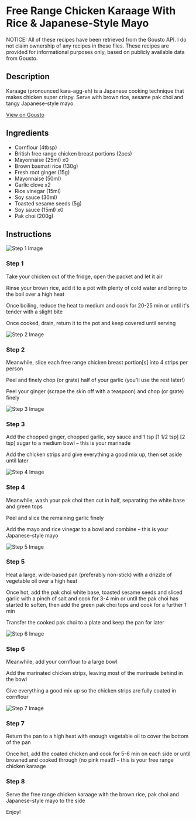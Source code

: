 # Free Range Chicken Karaage With Rice & Japanese-Style Mayo

NOTICE: All of these recipes have been retrieved from the Gousto API. I do not claim ownership of any recipes in these files. These recipes are provided for informational purposes only, based on publicly available data from Gousto.

## Description

Karaage (pronounced kara-agg-eh) is a Japanese cooking technique that makes chicken super crispy. Serve with brown rice, sesame pak choi and tangy Japanese-style mayo.

[View on Gousto](https://www.gousto.co.uk/recipes/cookbook/free-range-chicken-karaage-with-brown-rice-and-japanese-style-mayo)

## Ingredients

- Cornflour (4tbsp)
- British free range chicken breast portions (2pcs)
- Mayonnaise (25ml) x0
- Brown basmati rice (130g)
- Fresh root ginger (15g)
- Mayonnaise (50ml)
- Garlic clove x2
- Rice vinegar (15ml)
- Soy sauce (30ml)
- Toasted sesame seeds (5g)
- Soy sauce (15ml) x0
- Pak choi (200g)

## Instructions

![Step 1 Image](https://production-media.gousto.co.uk/cms/recipe-step-image/Step-1-1701253645096-x200.jpg)

### Step 1

Take your chicken out of the fridge, open the packet and let it air

Rinse your brown rice, add it to a pot with plenty of cold water and bring to the boil over a high heat

Once boiling, reduce the heat to medium and cook for 20-25 min or until it's tender with a slight bite

Once cooked, drain, return it to the pot and keep covered until serving

![Step 2 Image](https://production-media.gousto.co.uk/cms/recipe-step-image/Step-2-1701253650082-x200.jpg)

### Step 2

Meanwhile, slice each free range chicken breast portion[s] into 4 strips per person

Peel and finely chop (or grate) half of your garlic (you'll use the rest later!)

Peel your ginger (scrape the skin off with a teaspoon) and chop (or grate) finely

![Step 3 Image](https://production-media.gousto.co.uk/cms/recipe-step-image/Step-3-1701253353389-x200.jpg)

### Step 3

Add the chopped ginger, chopped garlic, soy sauce and 1 tsp <span class="text-purple">[1 1/2 tsp]</span> <span class="text-danger">[2 tsp]</span> sugar to a medium bowl – this is your marinade

Add the chicken strips and give everything a good mix up, then set aside until later

![Step 4 Image](https://production-media.gousto.co.uk/cms/recipe-step-image/Step-4-1701253658217-x200.jpg)

### Step 4

Meanwhile, wash your pak choi then cut in half, separating the white base and green tops

Peel and slice the remaining garlic finely

Add the mayo and rice vinegar to a bowl and combine – this is your Japanese-style mayo

![Step 5 Image](https://production-media.gousto.co.uk/cms/recipe-step-image/Step-5-1701253668191-x200.jpg)

### Step 5

Heat a large, wide-based pan (preferably non-stick) with a drizzle of vegetable oil over a high heat

Once hot, add the pak choi white base, toasted sesame seeds and sliced garlic with a pinch of salt and cook for 3-4 min or until the pak choi has started to soften, then add the green pak choi tops and cook for a further 1 min

Transfer the cooked pak choi to a plate and keep the pan for later

![Step 6 Image](https://production-media.gousto.co.uk/cms/recipe-step-image/Step-6-1701253679914-x200.jpg)

### Step 6

Meanwhile, add your cornflour to a large bowl

Add the marinated chicken strips, leaving most of the marinade behind in the bowl

Give everything a good mix up so the chicken strips are fully coated in cornflour

![Step 7 Image](https://production-media.gousto.co.uk/cms/recipe-step-image/Step-7-1701253690389-x200.jpg)

### Step 7

Return the pan to a high heat with enough vegetable oil to cover the bottom of the pan

Once hot, add the coated chicken and cook for 5-6 min on each side or until browned and cooked through (no pink meat!) – this is your free range chicken karaage

### Step 8

Serve the free range chicken karaage with the brown rice, pak choi and Japanese-style mayo to the side

Enjoy!

